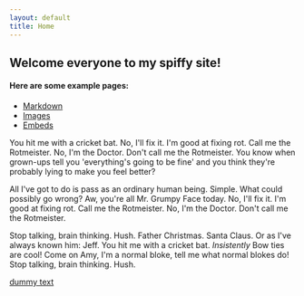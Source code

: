 ```yaml
---
layout: default
title: Home
---
```


## Welcome everyone to my spiffy site!


#### Here are some example pages:

- [Markdown](02-markdown-examples)
- [Images](03-images-examples)
- [Embeds](04-embeds-examples)

You hit me with a cricket bat.
No, I'll fix it. I'm good at fixing rot. Call me the Rotmeister. No, I'm the Doctor. Don't call me the Rotmeister. You know when grown-ups tell you 'everything's going to be fine' and you think they're probably lying to make you feel better?

All I've got to do is pass as an ordinary human being. Simple. What could possibly go wrong? Aw, you're all Mr. Grumpy Face today. No, I'll fix it. I'm good at fixing rot. Call me the Rotmeister. No, I'm the Doctor. Don't call me the Rotmeister.

Stop talking, brain thinking. Hush.
Father Christmas. Santa Claus. Or as I've always known him: Jeff. You hit me with a cricket bat. *Insistently* Bow ties are cool! Come on Amy, I'm a normal bloke, tell me what normal blokes do! Stop talking, brain thinking. Hush.

[dummy text](http://fillerama.io/)
